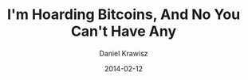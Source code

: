 ---
layout: writing
title: I'm Hoarding Bitcoins, And No You Can't Have Any
date: 2014-02-12
categories: ['Nakamoto Institute']
author: ['Daniel Krawisz']
excerpt: Those nasty hoarders. You know the ones.
external_url: https://nakamotoinstitute.org/mempool/im-hoarding-bitcoins-and-no-you-cant-have-any/
---